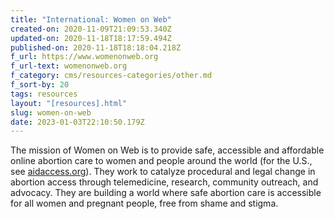```yaml
---
title: "International: Women on Web"
created-on: 2020-11-09T21:09:53.340Z
updated-on: 2020-11-18T18:17:59.494Z
published-on: 2020-11-18T18:18:04.218Z
f_url: https://www.womenonweb.org
f_url-text: womenonweb.org
f_category: cms/resources-categories/other.md
f_sort-by: 20
tags: resources
layout: "[resources].html"
slug: women-on-web
date: 2023-01-03T22:10:50.179Z
---
```

The mission of Women on Web is to provide safe, accessible and affordable online abortion care to women and people around the world (for the U.S., see [aidaccess.org](http://aidaccess.org)). They work to catalyze procedural and legal change in abortion access through telemedicine, research, community outreach, and advocacy. They are building a world where safe abortion care is accessible for all women and pregnant people, free from shame and stigma.